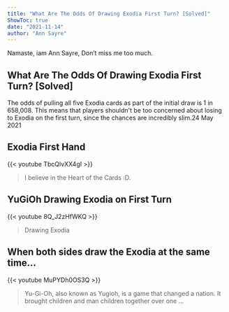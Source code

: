 ```yaml
---
title: "What Are The Odds Of Drawing Exodia First Turn? [Solved]"
ShowToc: true 
date: "2021-11-14"
author: "Ann Sayre" 
---
```


Namaste, iam Ann Sayre, Don’t miss me too much.
## What Are The Odds Of Drawing Exodia First Turn? [Solved]
The odds of pulling all five Exodia cards as part of the initial draw is 1 in 658,008. This means that players shouldn't be too concerned about losing to Exodia on the first turn, since the chances are incredibly slim.24 May 2021

## Exodia First Hand
{{< youtube TbcQlvXX4gI >}}
>I believe in the Heart of the Cards :D.

## YuGiOh Drawing Exodia on First Turn
{{< youtube 8Q_J2zHfWKQ >}}
>Drawing Exodia

## When both sides draw the Exodia at the same time...
{{< youtube MuPYDh0OS3Q >}}
>Yu-Gi-Oh, also known as Yugioh, is a game that changed a nation. It brought children and man children together over one ...

